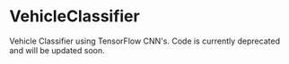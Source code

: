 # VehicleClassifier
Vehicle Classifier using TensorFlow CNN's. Code is currently deprecated and will be updated soon.
